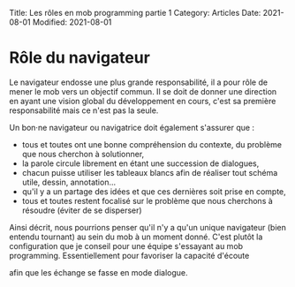 Title: Les rôles en mob programming partie 1
Category: Articles
Date: 2021-08-01
Modified: 2021-08-01


# Rôle du navigateur

Le navigateur endosse une plus grande responsabilité, il a pour rôle de mener
le mob vers un objectif commun.  Il se doit de donner une direction en
ayant une vision global du développement en cours, c'est sa première
responsabilité mais ce n'est pas la seule.

Un bon·ne navigateur ou navigatrice doit également s'assurer que : 
- tous et toutes ont une bonne compréhension du contexte, du problème que nous cherchon à solutionner,
- la parole circule librement en étant une succession de dialogues,
- chacun puisse utiliser les tableaux blancs afin de réaliser tout schéma utile, dessin, annotation...
- qu'il y a un partage des idées et que ces dernières soit prise en compte,
- tous et toutes restent focalisé sur le problème que nous cherchons à résoudre (éviter de se disperser)

Ainsi décrit, nous pourrions penser qu'il n'y a qu'un unique navigateur (bien
entendu tournant) au sein du mob à un moment donné. C'est plutôt la
configuration que je conseil pour une équipe s'essayant au mob programming.
Essentiellement pour favoriser la capacité d'écoute

afin que les échange se fasse en mode dialogue.

